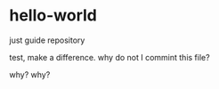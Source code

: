 # hello-world
just guide repository

test, make a difference.
why do not I commint this file?

why?
why?
